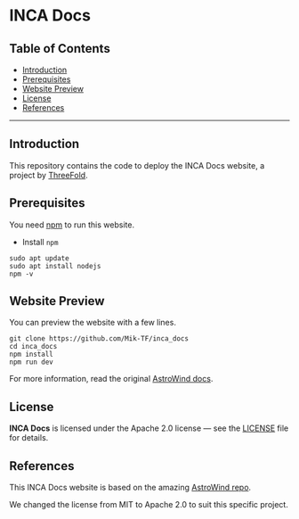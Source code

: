 <h1> INCA Docs </h1>

<h2>Table of Contents</h2>

- [Introduction](#introduction)
- [Prerequisites](#prerequisites)
- [Website Preview](#website-preview)
- [License](#license)
- [References](#references)

---

## Introduction

This repository contains the code to deploy the INCA Docs website, a project by [ThreeFold](https://threefold.io).

## Prerequisites

You need [npm](https://www.npmjs.com/) to run this website.

- Install `npm`
```
sudo apt update
sudo apt install nodejs
npm -v
```

## Website Preview

You can preview the website with a few lines.

```
git clone https://github.com/Mik-TF/inca_docs
cd inca_docs
npm install
npm run dev
```

For more information, read the original [AstroWind docs](./website_docs/README.md).

## License

**INCA Docs** is licensed under the Apache 2.0 license — see the [LICENSE](./LICENSE.md) file for details.

## References

This INCA Docs website is based on the amazing [AstroWind repo](https://github.com/onwidget/astrowind).

We changed the license from MIT to Apache 2.0 to suit this specific project.
